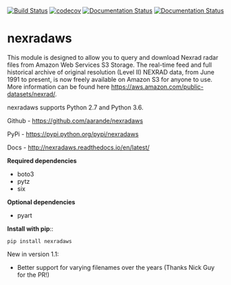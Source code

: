 [![Build Status](https://travis-ci.org/aarande/nexradaws.svg?branch=master)](https://travis-ci.org/aarande/nexradaws)   [![codecov](https://codecov.io/gh/aarande/nexradaws/branch/master/graph/badge.svg)](https://codecov.io/gh/aarande/nexradaws) [![Documentation Status](https://readthedocs.org/projects/nexradaws/badge/?version=latest)](http://nexradaws.readthedocs.io/en/latest/?badge=latest) [![Documentation Status](https://readthedocs.org/projects/nexradaws/badge/?version=devel)](http://nexradaws.readthedocs.io/en/devel/?badge=devel)
# nexradaws
This module is designed to allow you to query and download Nexrad
radar files from Amazon Web Services S3 Storage. The real-time feed and full historical archive of original
resolution (Level II) NEXRAD data, from June 1991 to present, is now freely available on Amazon S3 for anyone to use.
More information can be found here https://aws.amazon.com/public-datasets/nexrad/.

nexradaws supports Python 2.7 and Python 3.6.

Github - https://github.com/aarande/nexradaws

PyPi - https://pypi.python.org/pypi/nexradaws

Docs - http://nexradaws.readthedocs.io/en/latest/

**Required dependencies**

* boto3
* pytz
* six

**Optional dependencies**

* pyart

**Install with pip**::

    pip install nexradaws

New in version 1.1:
* Better support for varying filenames over the years (Thanks Nick Guy for the PR!)
